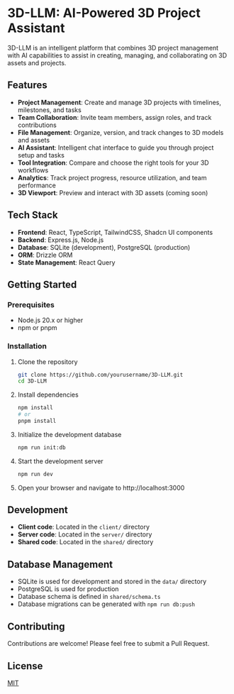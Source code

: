 # 3D-LLM: AI-Powered 3D Project Assistant

3D-LLM is an intelligent platform that combines 3D project management with AI capabilities to assist in creating, managing, and collaborating on 3D assets and projects.

## Features

- **Project Management**: Create and manage 3D projects with timelines, milestones, and tasks
- **Team Collaboration**: Invite team members, assign roles, and track contributions
- **File Management**: Organize, version, and track changes to 3D models and assets
- **AI Assistant**: Intelligent chat interface to guide you through project setup and tasks
- **Tool Integration**: Compare and choose the right tools for your 3D workflows
- **Analytics**: Track project progress, resource utilization, and team performance
- **3D Viewport**: Preview and interact with 3D assets (coming soon)

## Tech Stack

- **Frontend**: React, TypeScript, TailwindCSS, Shadcn UI components
- **Backend**: Express.js, Node.js
- **Database**: SQLite (development), PostgreSQL (production)
- **ORM**: Drizzle ORM
- **State Management**: React Query

## Getting Started

### Prerequisites

- Node.js 20.x or higher
- npm or pnpm

### Installation

1. Clone the repository
   ```bash
   git clone https://github.com/yourusername/3D-LLM.git
   cd 3D-LLM
   ```

2. Install dependencies
   ```bash
   npm install
   # or
   pnpm install
   ```

3. Initialize the development database
   ```bash
   npm run init:db
   ```

4. Start the development server
   ```bash
   npm run dev
   ```

5. Open your browser and navigate to http://localhost:3000

## Development

- **Client code**: Located in the `client/` directory
- **Server code**: Located in the `server/` directory
- **Shared code**: Located in the `shared/` directory

## Database Management

- SQLite is used for development and stored in the `data/` directory
- PostgreSQL is used for production
- Database schema is defined in `shared/schema.ts`
- Database migrations can be generated with `npm run db:push`

## Contributing

Contributions are welcome! Please feel free to submit a Pull Request.

## License

[MIT](LICENSE) 